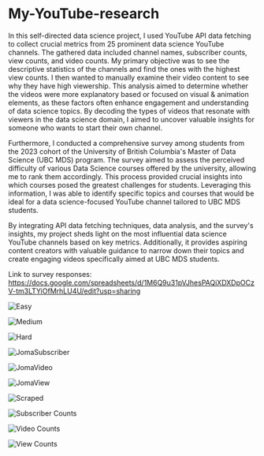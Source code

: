 # My-YouTube-research

In this self-directed data science project, I used YouTube API data fetching to collect crucial metrics from 25 prominent data science YouTube channels. The gathered data included channel names, subscriber counts, view counts, and video counts. My primary objective was to see the descriptive statistics of the channels and find the ones with the highest view counts. I then wanted to manually examine their video content to see why they have high viewership. This analysis aimed to determine whether the videos were more explanatory based or focused on visual & animation elements, as these factors often enhance engagement and understanding of data science topics. By decoding the types of videos that resonate with viewers in the data science domain, I aimed to uncover valuable insights for someone who wants to start their own channel.

Furthermore, I conducted a comprehensive survey among students from the 2023 cohort of the University of British Columbia's Master of Data Science (UBC MDS) program. The survey aimed to assess the perceived difficulty of various Data Science courses offered by the university, allowing me to rank them accordingly. This process provided crucial insights into which courses posed the greatest challenges for students. Leveraging this information, I was able to identify specific topics and courses that would be ideal for a data science-focused YouTube channel tailored to UBC MDS students.

By integrating API data fetching techniques,  data analysis, and the survey's insights, my project sheds light on the most influential data science YouTube channels based on key metrics. Additionally, it provides aspiring content creators with valuable guidance to narrow down their topics and create engaging videos specifically aimed at UBC MDS students.

Link to survey responses: https://docs.google.com/spreadsheets/d/1M6Q9u31pVJhesPAQiXDXDpOCzV-tm3LTYiOfMrhLU4U/edit?usp=sharing

![Easy](https://github.com/rishi71095/My-YouTube-research/assets/89761919/23a06bab-1a1d-40e8-8147-b1a9852c300d)

![Medium](https://github.com/rishi71095/My-YouTube-research/assets/89761919/112ccc5d-24fa-402e-a0e2-efe152b27716)

![Hard](https://github.com/rishi71095/My-YouTube-research/assets/89761919/8d53ae3c-5c44-4f1b-a607-f963c994ad4f)

![JomaSubscriber](https://github.com/rishi71095/My-YouTube-research/assets/89761919/c4b48dd5-80bf-4154-91b5-592e45ed8cd9)

![JomaVideo](https://github.com/rishi71095/My-YouTube-research/assets/89761919/c4fe9738-da7a-4ca1-860f-57719a61c89a)

![JomaView](https://github.com/rishi71095/My-YouTube-research/assets/89761919/8c35bfa6-0dd0-4853-b774-f9d14f1c231f)

![Scraped](https://github.com/rishi71095/My-YouTube-research/assets/89761919/c32dfe57-65de-4aa5-9ee4-ca372539dbf2)

![Subscriber Counts](https://github.com/rishi71095/My-YouTube-research/assets/89761919/85c2d5f6-d426-4c34-84f8-c8d701a88c8b)

![Video Counts](https://github.com/rishi71095/My-YouTube-research/assets/89761919/3bb903fa-c813-4e5d-8be9-617870ea01ab)

![View Counts](https://github.com/rishi71095/My-YouTube-research/assets/89761919/d3fe9caf-5e34-4f46-b943-255e3ab72e09)




